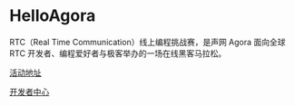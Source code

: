 # HelloAgora
RTC（Real Time Communication）线上编程挑战赛，是声网 Agora 面向全球 RTC 开发者、编程爱好者与极客举办的一场在线黑客马拉松。

[活动地址](https://pages.segmentfault.com/rte-hackathon-2020?utm_source=J03&utm_medium=banner&utm_campaign=rte_2020#n1)

[开发者中心](https://docs.agora.io/cn)

